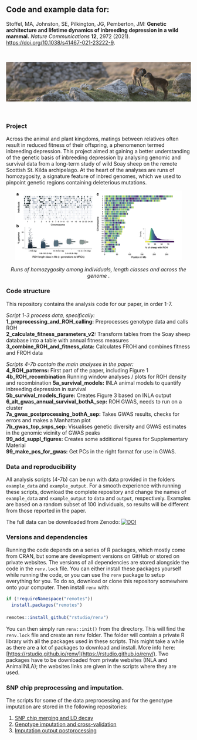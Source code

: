 ## Code and example data for:
  
Stoffel, MA, Johnston, SE, Pilkington, JG, Pemberton, JM: **Genetic architecture and lifetime dynamics of inbreeding depression in a wild mammal.**  *Nature Communications* **12**, 2972 (2021). https://doi.org/10.1038/s41467-021-23222-9.  

</br>

![](pics/IMG_3281.jpg)

</br>

### Project
Across the animal and plant kingdoms, matings between relatives often result in reduced fitness of their offspring, a phenomenon termed inbreeding depression. This project aimed at gaining a better understanding of the genetic basis of inbreeding depression by analysing genomic and survival data from a long-term study of wild Soay sheep on the remote Scottish St. Kilda archipelago. At the heart of the analyses are runs of homozygosity, a signature feature of inbred genomes, which we used to pinpoint genetic regions containing deleterious mutations.

<p align="center">
  <img width="90%" src="pics/Figure1.jpeg">
</p>
<p align="center" > <i>Runs of homozygosity among individuals, length classes and across the genome .</i></p>


### Code structure
This repository contains the analysis code for our paper, in order 1-7.  

*Script 1-3 process data, specifically:*  
**1_preprocessing_and_ROH_calling:** Preprocesses genotype data and calls ROH  
**2_calculate_fitness_parameters_v2:** Transform tables from the Soay sheep database into a table with annual fitness measures  
**3_combine_ROH_and_fitness_data:** Calculates FROH and combines fitness and FROH data

*Scripts 4-7b contain the main analyses in the paper:*  
**4_ROH_patterns:** First part of the paper, including Figure 1  
**4b_ROH_recombination** Running window analyses / plots for ROH density and recombination
**5a_survival_models:** INLA animal models to quantify inbreeding depression in survival  
**5b_survival_models_figure:** Creates Figure 3 based on INLA output  
**6_alt_gwas_annual_survival_bothA_sep:** ROH GWAS, needs to run on a cluster  
**7a_gwas_postprocessing_bothA_sep:** Takes GWAS results, checks for errors and makes a Manhattan plot    
**7b_gwas_top_snps_sep:** Visualises genetic diversity and GWAS estimates in the genomic vicinity of GWAS peaks  
**99_add_suppl_figures:** Creates some additional figures for Supplementary Material  
**99_make_pcs_for_gwas:** Get PCs in the right format for use in GWAS.  

### Data and reproducibility
All analysis scripts (4-7b) can be run with data provided in the folders `example_data` and `example_output`. For a smooth experience with running these scripts, download the complete repository and change the names of `example_data` and `example_output` to `data` and `output`, respectively. Examples are based on a random subset of 100 individuals, so results will be different from those reported in the paper.

The full data can be downloaded from Zenodo: [![DOI](https://zenodo.org/badge/DOI/10.5281/zenodo.4609701.svg)](https://doi.org/10.5281/zenodo.4609701)

### Versions and dependencies
Running the code depends on a series of R packages, which mostly come from CRAN, but some are development versions on GitHub or stored on private websites. The versions of all dependencies are stored alongside the code in the `renv.lock` file. You can either install these packages yourself while running the code, or you can use the `renv` package to setup everything for you. To do so, download or clone this repository somewhere onto your computer. Then install `renv` with:

```r
if (!requireNamespace("remotes"))
  install.packages("remotes")

remotes::install_github("rstudio/renv")
```

You can then simply run `renv::init()` from the directory. This will find the `renv.lock` file and create an renv folder. The folder will contain a private R library with all the packages used in these scripts. This might take a while as there are a lot of packages to download and install. More info here: [https://rstudio.github.io/renv/](https://rstudio.github.io/renv/). Two packages have to be downloaded from private websites (INLA and AnimalINLA); the websites links are given in the scripts where they are used. 


### SNP chip preprocessing and imputation.
The scripts for some of the data preprocessing and for the genotype imputation are stored in the following repositories:
1) [SNP chip merging and LD decay](https://github.com/mastoffel/sheep)
2) [Genotype imputation and cross-validation](https://github.com/mastoffel/imputation_eddie)
3) [Imputation output postprocessing](https://github.com/mastoffel/imputation_mac)


